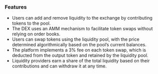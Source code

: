 ### Features
- Users can add and remove liquidity to the exchange by contributing tokens to the pool.
- The DEX uses an AMM mechanism to facilitate token swaps without relying on order books.
- Users can swap tokens using the liquidity pool, with the price determined algorithmically based on the pool’s current balances.
- The platform implements a 3% fee on each token swap, which is deducted from the output token and retained by the liquidity pool.
- Liquidity providers earn a share of the total liquidity based on their contributions and can withdraw it at any time.
